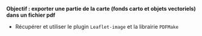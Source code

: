 **Objectif : exporter une partie de la carte (fonds carto et objets vectoriels) dans un fichier pdf**

- Récupérer et utiliser le plugin ```Leaflet-image``` et la librairie ```PDFMake```
  <script type="text/javascript" src="js/lib/pdfmake/pdfmake.js"></script>
  <script type="text/javascript" src="js/lib/pdfmake/vfs_fonts.js"></script>
